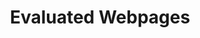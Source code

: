 ---
layout: page
title: Evaluated Webpages
permalink: /Onward2021/HTML
redirect_to: https://github.com/gwendal-jouneaux/AdaptableHTML-EnergyConsumption
---